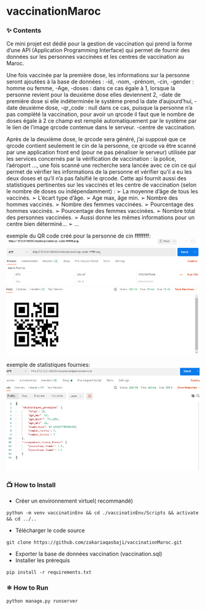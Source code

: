 # vaccinationMaroc
### ✨ Contents
Ce mini projet est dédié pour la gestion de vaccination qui prend la forme d’une
API (Application Programming Interface) qui permet de fournir des données sur
les personnes vaccinées et les centres de vaccination au Maroc.

Une fois vaccinée par la première dose, les informations sur la personne seront
ajoutées à la base de données :
-id,
-nom,
-prénom,
-cin,
-gender : homme ou femme,
-Age,
-doses : dans ce cas égale à 1, lorsque la personne revient pour la deuxième dose
elles deviennent 2,
-date de première dose si elle indéterminée le système prend la date d’aujourd’hui,
-date deuxième dose,
-qr_code : null dans ce cas, puisque la personne n’a pas complété la vaccination, pour avoir un qrcode il faut que le nombre de doses égale à 2 ce champ est remplié automatiquement par le système par le lien de l’image qrcode contenue dans le serveur.
-centre de vaccination.

Après de la deuxième dose, le qrcode sera généré, j’ai supposé que ce qrcode contient seulement le cin de la personne, ce qrcode va être scanné par une application front end (pour ne pas pénaliser le serveur) utilisée par les services concernés par la vérification de vaccination : la police, l’aéroport …, une fois scanné une recherche sera lancée avec ce cin ce qui permet de vérifier les informations de la personne et vérifier qu’il a eu les deux doses et qu’il n’a pas falsifié le qrcode.
Cette api fournit aussi des statistiques pertinentes sur les vaccinés et les centre de vaccination (selon le nombre de doses ou indépendamment) :
➢ La moyenne d’âge de tous les vaccinés.
➢ L’écart type d’âge.
➢ Age max, âge min.
➢ Nombre des hommes vaccinés.
➢ Nombre des femmes vaccinées.
➢ Pourcentage des hommes vaccinés.
➢ Pourcentage des femmes vaccinées.
➢ Nombre total des personnes vaccinées.
➢ Aussi donne les mêmes informations pour un centre bien déterminé…
➢ …

exemple du QR code créé pour la personne de cin ffffffff:
![exemple QR code](/ReadmeImgs/qr%20exemple.PNG)


exemple de statistiques fournies:
![stats](/ReadmeImgs/stats.PNG)




### 📺 How to Install  
* Créer un environnement virtuel( recommandé)
```
python -m venv vaccinatinEnv && cd ./vaccinatinEnv/Scripts && activate && cd ../..

```
* Télécharger le code source
```
git clone https://github.com/zakariaqasbaji/vaccinationMaroc.git 

```
* Exporter la base de données vaccination (vaccination.sql)
* Installer les prérequis
```
pip install -r requirements.txt 
```
### ⚛ How to Run
```
python manage.py runserver
```
